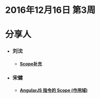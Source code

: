 # 2016年12月16日  第3周


# 分享人

- ### 刘沈 
  - #### [Scope补充](scope.md)
- ### 宋健
  - #### [AngularJS 指令的 Scope (作用域)](宋健.md)
